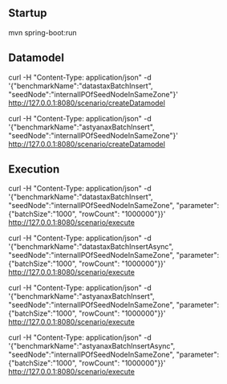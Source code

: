Startup
-------
mvn spring-boot:run



Datamodel
---------

curl -H "Content-Type: application/json" -d '{"benchmarkName":"datastaxBatchInsert", "seedNode":"internalIPOfSeedNodeInSameZone"}' http://127.0.0.1:8080/scenario/createDatamodel

curl -H "Content-Type: application/json" -d '{"benchmarkName":"astyanaxBatchInsert", "seedNode":"internalIPOfSeedNodeInSameZone"}' http://127.0.0.1:8080/scenario/createDatamodel


Execution
---------

curl -H "Content-Type: application/json" -d '{"benchmarkName":"datastaxBatchInsert", "seedNode":"internalIPOfSeedNodeInSameZone", "parameter": {"batchSize":"1000", "rowCount": "1000000"}}' http://127.0.0.1:8080/scenario/execute

curl -H "Content-Type: application/json" -d '{"benchmarkName":"datastaxBatchInsertAsync", "seedNode":"internalIPOfSeedNodeInSameZone", "parameter": {"batchSize":"1000", "rowCount": "1000000"}}' http://127.0.0.1:8080/scenario/execute

curl -H "Content-Type: application/json" -d '{"benchmarkName":"astyanaxBatchInsert", "seedNode":"internalIPOfSeedNodeInSameZone", "parameter": {"batchSize":"1000", "rowCount": "1000000"}}' http://127.0.0.1:8080/scenario/execute

curl -H "Content-Type: application/json" -d '{"benchmarkName":"astyanaxBatchInsertAsync", "seedNode":"internalIPOfSeedNodeInSameZone", "parameter": {"batchSize":"1000", "rowCount": "1000000"}}' http://127.0.0.1:8080/scenario/execute


